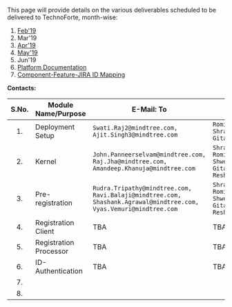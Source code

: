 This page will provide details on the various deliverables scheduled to be delivered to TechnoForte, month-wise: 
1. [Feb'19](Feb'19)
2. Mar'19
3. [Apr'19](Apr-'19)
4. [May'19](May-'19)
5. Jun'19
6. [Platform Documentation](Platform-Documentation)
7. [Component-Feature-JIRA ID Mapping](Component-x-Feature-x-JIRA-ID-Mapping)

**Contacts:**

|**S.No.**| **Module Name/Purpose**| **E-Mail: To**|**E-Mail: CC**|
|:------:|-----|---|---|
|1.|Deployment Setup|```Swati.Raj2@mindtree.com, Ajit.Singh3@mindtree.com```|```Romila.Mattu@mindtree.com, Shravan.Poorigali@mindtree.com, Gita.Phutane@mindtree.com```|
|2.|Kernel|```John.Panneerselvam@mindtree.com, Raj.Jha@mindtree.com, Amandeep.Khanuja@mindtree.com```| ```Shravan.Poorigali@mindtree.com, Romila.Mattu@mindtree.com, Shwetha.Mruthyunjaya@mindtree.com, Gita.Phutane@mindtree.com, Resham.Chugani@mindtree.com```|
|3.|Pre-registration|```Rudra.Tripathy@mindtree.com, Ravi.Balaji@mindtree.com, Shashank.Agrawal@mindtree.com, Vyas.Vemuri@mindtree.com```|```Shravan.Poorigali@mindtree.com, Romila.Mattu@mindtree.com, Shwetha.Mruthyunjaya@mindtree.com, Gita.Phutane@mindtree.com, Resham.Chugani@mindtree.com,```|
|4.|Registration Client| TBA | TBA |
|5.|Registration Processor| TBA | TBA |
|6.|ID-Authentication| TBA | TBA |
|7.|| |
|8.|| |